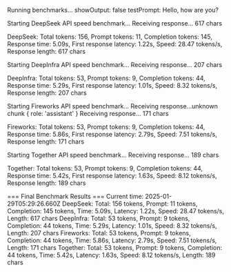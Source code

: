 Running benchmarks...
showOutput: false
testPrompt: Hello, how are you?

Starting DeepSeek API speed benchmark...
Receiving response... 617 chars

DeepSeek: Total tokens: 156, Prompt tokens: 11, Completion tokens: 145, Response time: 5.09s, First response latency: 1.22s, Speed: 28.47 tokens/s, Response length: 617 chars

Starting DeepInfra API speed benchmark...
Receiving response... 207 chars

DeepInfra: Total tokens: 53, Prompt tokens: 9, Completion tokens: 44, Response time: 5.29s, First response latency: 1.01s, Speed: 8.32 tokens/s, Response length: 207 chars

Starting Fireworks API speed benchmark...
Receiving response...unknown chunk
{ role: 'assistant' }
Receiving response... 171 chars

Fireworks: Total tokens: 53, Prompt tokens: 9, Completion tokens: 44, Response time: 5.86s, First response latency: 2.79s, Speed: 7.51 tokens/s, Response length: 171 chars

Starting Together API speed benchmark...
Receiving response... 189 chars

Together: Total tokens: 53, Prompt tokens: 9, Completion tokens: 44, Response time: 5.42s, First response latency: 1.63s, Speed: 8.12 tokens/s, Response length: 189 chars

=== Final Benchmark Results ===
Current time: 2025-01-29T05:29:26.660Z
DeepSeek: Total: 156 tokens, Prompt: 11 tokens, Completion: 145 tokens, Time: 5.09s, Latency: 1.22s, Speed: 28.47 tokens/s, Length: 617 chars
DeepInfra: Total: 53 tokens, Prompt: 9 tokens, Completion: 44 tokens, Time: 5.29s, Latency: 1.01s, Speed: 8.32 tokens/s, Length: 207 chars
Fireworks: Total: 53 tokens, Prompt: 9 tokens, Completion: 44 tokens, Time: 5.86s, Latency: 2.79s, Speed: 7.51 tokens/s, Length: 171 chars
Together: Total: 53 tokens, Prompt: 9 tokens, Completion: 44 tokens, Time: 5.42s, Latency: 1.63s, Speed: 8.12 tokens/s, Length: 189 chars
